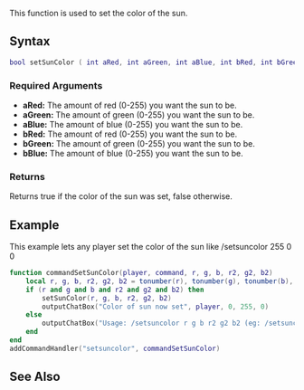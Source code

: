 This function is used to set the color of the sun.

Syntax
------

``` lua
bool setSunColor ( int aRed, int aGreen, int aBlue, int bRed, int bGreen, int bBlue  )
```

### Required Arguments

-   **aRed:** The amount of red (0-255) you want the sun to be.
-   **aGreen:** The amount of green (0-255) you want the sun to be.
-   **aBlue:** The amount of blue (0-255) you want the sun to be.
-   **bRed:** The amount of red (0-255) you want the sun to be.
-   **bGreen:** The amount of green (0-255) you want the sun to be.
-   **bBlue:** The amount of blue (0-255) you want the sun to be.

### Returns

Returns true if the color of the sun was set, false otherwise.

Example
-------

This example lets any player set the color of the sun like /setsuncolor 255 0 0

``` lua
function commandSetSunColor(player, command, r, g, b, r2, g2, b2)
    local r, g, b, r2, g2, b2 = tonumber(r), tonumber(g), tonumber(b), tonumber(r2), tonumber(g2), tonumber(b2)
    if (r and g and b and r2 and g2 and b2) then
        setSunColor(r, g, b, r2, g2, b2)
        outputChatBox("Color of sun now set", player, 0, 255, 0)
    else
        outputChatBox("Usage: /setsuncolor r g b r2 g2 b2 (eg: /setsuncolor 255 0 0 255 0 0)", player, 255, 0, 0)
    end
end
addCommandHandler("setsuncolor", commandSetSunColor)
```

See Also
--------
